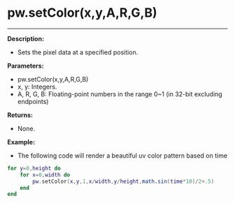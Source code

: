 # pw.setColor(x,y,A,R,G,B)
---

**Description:**

- Sets the pixel data at a specified position.

**Parameters:**

- pw.setColor(x,y,A,R,G,B)
- x, y: Integers.
- A, R, G, B: Floating-point numbers in the range 0~1 (in 32-bit excluding endpoints)

**Returns:**

- None.

**Example:**

- The following code will render a beautiful uv color pattern based on time
```lua:setColor.lua
for y=0,height do
	for x=0,width do
		pw.setColor(x,y,1,x/width,y/height,math.sin(time*10)/2+.5)
	end
end
```